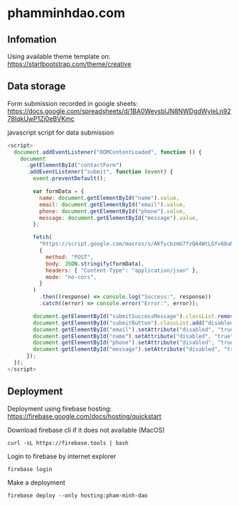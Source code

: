 # phamminhdao.com

## Infomation

Using available theme template on: https://startbootstrap.com/theme/creative 

## Data storage

Form submission recorded in google sheets: https://docs.google.com/spreadsheets/d/1BA0WeysblJN8NWDgdWyleLn9278IqkUwP1Zj0eBVKmc

javascript script for data submission
```javascript
<script>
  document.addEventListener("DOMContentLoaded", function () {
    document
      .getElementById("contactForm")
      .addEventListener("submit", function (event) {
        event.preventDefault();

        var formData = {
          name: document.getElementById("name").value,
          email: document.getElementById("email").value,
          phone: document.getElementById("phone").value,
          message: document.getElementById("message").value,
        };

        fetch(
          "https://script.google.com/macros/s/AKfycbzmU7fzQA4WtLGYv68uRG3X_1KAUm20tVFF0dX29whczrqf2HSPD1WZoWiFDvtgvMs/exec",
          {
            method: "POST",
            body: JSON.stringify(formData),
            headers: { "Content-Type": "application/json" },
            mode: "no-cors",
          }
        )
          .then((response) => console.log("Success:", response))
          .catch((error) => console.error("Error:", error));

        document.getElementById("submitSuccessMessage").classList.remove("d-none");
        document.getElementById("submitButton").classList.add("disabled");
        document.getElementById("email").setAttribute("disabled", "true");
        document.getElementById("name").setAttribute("disabled", "true");
        document.getElementById("phone").setAttribute("disabled", "true");
        document.getElementById("message").setAttribute("disabled", "true");
      });
  });
</script>
```

## Deployment

Deployment using firebase hosting: https://firebase.google.com/docs/hosting/quickstart

Download firebase cli if it does not available (MacOS)
```
curl -sL https://firebase.tools | bash
```

Login to firebase by internet explorer
```
firebase login
```

Make a deployment
```
firebase deploy --only hosting:pham-minh-dao
```

